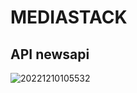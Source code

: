 # MEDIASTACK
## API newsapi



![20221210105532](https://user-images.githubusercontent.com/75996200/206848209-828f56fb-fa8f-4019-bef1-51280b21d64b.png)

